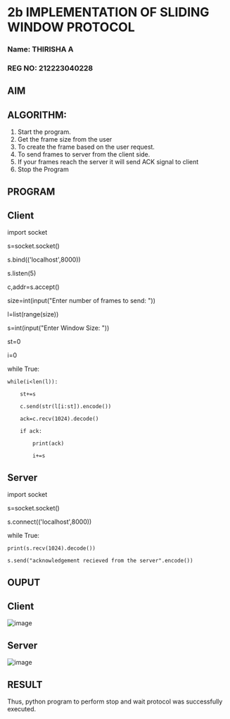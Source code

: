 # 2b IMPLEMENTATION OF SLIDING WINDOW PROTOCOL

### Name: THIRISHA A
### REG NO: 212223040228

## AIM
## ALGORITHM:
1. Start the program.
2. Get the frame size from the user
3. To create the frame based on the user request.
4. To send frames to server from the client side.
5. If your frames reach the server it will send ACK signal to client
6. Stop the Program
## PROGRAM

## Client

import socket

s=socket.socket()

s.bind(('localhost',8000))

s.listen(5)

c,addr=s.accept()

size=int(input("Enter number of frames to send: "))

l=list(range(size))

s=int(input("Enter Window Size: "))

st=0

i=0

while True:

    while(i<len(l)):
    
        st+=s
        
        c.send(str(l[i:st]).encode())
        
        ack=c.recv(1024).decode()
        
        if ack:
        
            print(ack)
            
            i+=s

## Server

import socket

s=socket.socket()

s.connect(('localhost',8000))

while True:

    print(s.recv(1024).decode())
    
    s.send("acknowledgement recieved from the server".encode())

    
## OUPUT

## Client

![image](https://github.com/thirisha-0610/2b_SLIDING_WINDOW_PROTOCOL/assets/149347494/3ba9e9e9-cff9-4ae9-9d47-c1126a822663)

## Server

![image](https://github.com/thirisha-0610/2b_SLIDING_WINDOW_PROTOCOL/assets/149347494/e7985b11-7233-4085-ad18-592f0bba6f91)


## RESULT
Thus, python program to perform stop and wait protocol was successfully executed.
